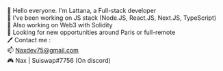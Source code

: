 👋 Hello everyone. I'm Lattana, a Full-stack developer  
👀 I've been working on JS stack (Node.JS, React.JS, Next.JS, TypeScript)  
🌱 Also working on Web3 with Solidity  
💞️ Looking for new opportunities around Paris or full-remote  
🖊️ Contact me :  
📫 Naxdev75@gmail.com  
🎮 Nax | Suiswap#7756 (On discord)  
